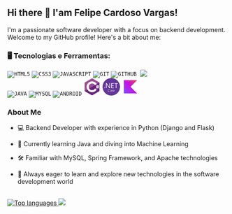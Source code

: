 ## Hi there 👋 I'am Felipe Cardoso Vargas!

I'm a passionate software developer with a focus on backend development. Welcome to my GitHub profile! Here's a bit about me:

### 🖥️ Tecnologias e Ferramentas: 

<img width="200px" align="right" src="![octocat-1717503032722](https://github.com/Felipecardosovargas/Felipecardosovargas/assets/128812730/fc79ffee-f6e1-4867-9eb3-f3857a7611ea)">
<code><img width="40px" src="https://cdn.jsdelivr.net/gh/devicons/devicon/icons/html5/html5-original-wordmark.svg" title = "HTML5"/></code>
<code><img width="40px" src="https://cdn.jsdelivr.net/gh/devicons/devicon/icons/css3/css3-original-wordmark.svg" title = "CSS3"/></code>
<code><img width="40px" src="https://cdn.jsdelivr.net/gh/devicons/devicon/icons/javascript/javascript-original.svg" title = "JAVASCRIPT"/></code>
<code><img width="40px" src="https://cdn.jsdelivr.net/gh/devicons/devicon/icons/git/git-original.svg" title = "GIT"/></code>
<code><img width="40px" src="https://cdn.jsdelivr.net/gh/devicons/devicon/icons/github/github-original.svg" title = "GITHUB"/></code>
<code><img width="40px" src="https://cdn.jsdelivr.net/gh/devicons/devicon/icons/java/java-original.svg" title = "JAVA"/></code>
<code><img width="40px" src="https://cdn.jsdelivr.net/gh/devicons/devicon/icons/mysql/mysql-original.svg" title = "MYSQL"/></code>
<code><img width="40px" src="https://cdn.jsdelivr.net/gh/devicons/devicon/icons/android/android-original.svg" title = "ANDROID"/></code>
<code><img width="40px" src="https://github.com/devicons/devicon/blob/v2.16.0/icons/csharp/csharp-original.svg" title = "CSHARP"/></code>
<code><img width="40px" src="https://github.com/devicons/devicon/blob/v2.16.0/icons/dotnetcore/dotnetcore-original.svg" title = "DOTNET"/></code>
<code><img width="40px" src="https://github.com/devicons/devicon/blob/v2.16.0/icons/kotlin/kotlin-original.svg" title = "KOTLIN"/></code>

### About Me

- 💻 Backend Developer with experience in Python (Django and Flask)
- 🌱 Currently learning Java and diving into Machine Learning
- 🛠️ Familiar with MySQL, Spring Framework, and Apache technologies

- 🚀 Always eager to learn and explore new technologies in the software development world

##
<p align="center">
<div>
<a href="https://github.com/Felipecardosovargas">
<img loading="lazy" height="180em" src="https://github-readme-stats.vercel.app/api/top-langs/?username=Felipecardosovargas&layout=compact&langs_count=7&theme=dracula" alt="Top languages"/>
<img height="180em" src="https://github-readme-stats-eight-theta.vercel.app/api?username=Felipecardosovargas&show_icons=true&theme=dracula&include_all_commits=true&count_private=true"/>
</div>
</p>


